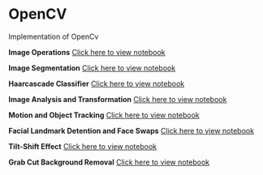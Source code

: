 # OpenCV
Implementation of OpenCv


**Image Operations** [Click here to view notebook](http://nbviewer.org/github/enosjeba/OpenCV/blob/main/Image_Operations.ipynb "Image Operations")

**Image Segmentation** [Click here to view notebook](http://nbviewer.org/github/enosjeba/OpenCV/blob/main/Image_Segmentation.ipynb "Image Segmentation")

**Haarcascade Classifier** [Click here to view notebook](http://nbviewer.org/github/enosjeba/OpenCV/blob/main/Haar_Cascade_Classifiers.ipynb "Haar Cascade Classifier")

**Image Analysis and Transformation** [Click here to view notebook](http://nbviewer.org/github/enosjeba/OpenCV/blob/main/Image_analysis_and_transformation.ipynb "Image Analysis and Transformation")


**Motion and Object Tracking** [Click here to view notebook](http://nbviewer.org/github/enosjeba/OpenCV/blob/main/Motion_and_Object_Tracking.ipynb "Motion and Object Tracking")

**Facial Landmark Detention and Face Swaps** [Click here to view notebook](http://nbviewer.org/github/enosjeba/OpenCV/blob/main/Facial_Landmark_Detention_and_Face_Swaps_with_Dlib.ipynb "Facial_Landmark_Detention_and_Face_Swaps_with_Dlib")

**Tilt-Shift Effect** [Click here to view notebook](http://nbviewer.org/github/enosjeba/OpenCV/blob/main/Tilt_Shift_Effect.ipynb "Tilt-Shift")

**Grab Cut Background Removal** [Click here to view notebook](http://nbviewer.org/github/enosjeba/OpenCV/blob/main/GrabCut_Algorithm.ipynb "Grab Cut Background Removal")
